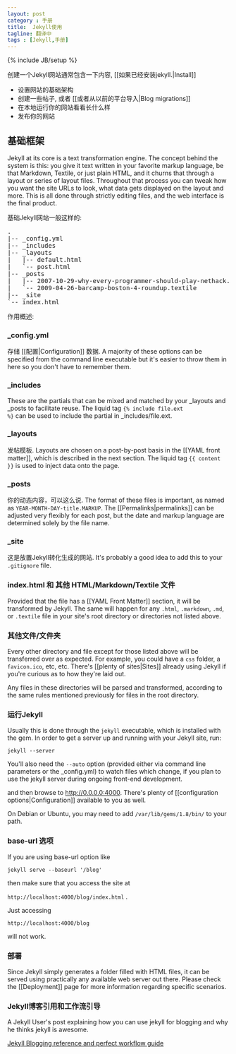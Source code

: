 ```yaml
---
layout: post
category : 手册
title:  Jekyll使用
tagline: 翻译中
tags : [Jekyll,手册]
---
```

{% include JB/setup %}

创建一个Jekyll网站通常包含一下内容, [[如果已经安装jekyll.|Install]]

* 设置网站的基础架构
* 创建一些帖子, 或者 [[或者从以前的平台导入|Blog migrations]]
* 在本地运行你的网站看看长什么样
* 发布你的网站

## 基础框架

Jekyll at its core is a text transformation engine. The concept behind the system is this: you give it text written in your favorite markup language, be that Markdown, Textile, or just plain HTML, and it churns that through a layout or series of layout files. Throughout that process you can tweak how you want the site URLs to look, what data gets displayed on the layout and more. This is all done through strictly editing files, and the web interface is the final product.

基础Jekyll网站一般这样的:

<pre>
.
|-- _config.yml
|-- _includes
|-- _layouts
|   |-- default.html
|   `-- post.html
|-- _posts
|   |-- 2007-10-29-why-every-programmer-should-play-nethack.textile
|   `-- 2009-04-26-barcamp-boston-4-roundup.textile
|-- _site
`-- index.html
</pre>

作用概述:

### _config.yml

存储 [[配置|Configuration]] 数据. A majority of these options can be specified from the command line executable but it's easier to throw them in here so you don't have to remember them.

### _includes

These are the partials that can be mixed and matched by your _layouts and _posts to facilitate reuse.  The liquid tag <code>{% include file.ext %}</code> can be used to include the partial in _includes/file.ext.

### _layouts

发帖模板. Layouts are chosen on a post-by-post basis in the [[YAML front matter]], which is described in the next section. The liquid tag <code>{{ content }}</code> is used to inject data onto the page.


### _posts

你的动态内容，可以这么说. The format of these files is important, as named as `YEAR-MONTH-DAY-title.MARKUP`. The [[Permalinks|permalinks]] can be adjusted very flexibly for each post, but the date and markup language are determined solely by the file name.

### _site

这是放置Jekyll转化生成的网站. It's probably a good idea to add this to your `.gitignore` file.

### index.html 和 其他 HTML/Markdown/Textile 文件

Provided that the file has a [[YAML Front Matter]] section, it will be transformed by Jekyll. The same will happen for any `.html`, `.markdown`, `.md`, or `.textile` file in your site's root directory or directories not listed above.

### 其他文件/文件夹

Every other directory and file except for those listed above will be transferred over as expected. For example, you could have a `css` folder, a `favicon.ico`, etc, etc. There's [[plenty of sites|Sites]] already using Jekyll if you're curious as to how they're laid out.

Any files in these directories will be parsed and transformed, according to the same rules mentioned previously for files in the root directory.

### 运行Jekyll

Usually this is done through the `jekyll` executable, which is installed with the gem. In order to get a server up and running with your Jekyll site, run:

`jekyll --server` 

You'll also need the `--auto` option (provided either via command line parameters or the _config.yml) to watch files which change, if you plan to use the jekyll server during ongoing front-end development.

and then browse to http://0.0.0.0:4000. There's plenty of [[configuration options|Configuration]] available to you as well.

On Debian or Ubuntu, you may need to add `/var/lib/gems/1.8/bin/` to your path.

### base-url 选项

If you are using base-url option like 

`jekyll serve --baseurl '/blog'`

then make sure that you access the site at 

`http://localhost:4000/blog/index.html` . 

Just accessing 

`http://localhost:4000/blog`

will not work.

### 部署

Since Jekyll simply generates a folder filled with HTML files, it can be served using practically any available web server out there. Please check the [[Deployment]] page for more information regarding specific scenarios.


### Jekyll博客引用和工作流引导
A Jekyll User's post explaining how you can use jekyll for blogging and why he thinks jekyll is awesome.

[Jekyll Blogging reference and perfect workflow guide](http://qubitlogs.com/Workflow/2013/01/22/jekyll-blogging-reference-and-perfect-workflow-guide/)
